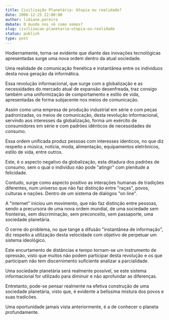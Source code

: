 ```yaml
---
title: Civilização Planetária: Utopia ou realidade?
date: 2006-12-25 22:00:00
author: lidiane.pereira
debate: O mundo nos vê como somos?
slug: civilizacao-planetaria-utopia-ou-realidade
status: publish 
type: post
---
```


Hodiernamente, torna-se evidente que diante das inovações tecnológicas apresentadas surge uma nova ordem dentro da atual sociedade.  

Uma realidade de comunicação frenética e instantânea entre os individuos desta nova geração da informática.  

Essa revolução informacional, que surge com a globalização e as necessidades do mercado atual de expansão desenfreada, traz consigo também uma uniformização de comportamento e estilo de vida, apresentadas de forma subjacente nos meios de comunicação.   

Assim como uma empresa de produção industrial em série e com peças padronizadas, os meios de comunicação, desta revolução informacional, servindo aos interesses da globalização, forma um exército de consumidores em série e com padrões idênticos de necessidades de consumo.  

Essa ordem unificada produz pessoas com interesses identicos, no que diz respeito a música, notícia, moda, alimentação, equipamentos eletrônicos, estilo de vida, entre outros.  

Este, é o aspecto negativo da globalização, esta ditadura dos padrões de consumo, sem o qual o indivíduo não pode "atingir" com plenitude a felicidade.  

Contudo, surge como aspecto positivo as interações humanas de tradições diferentes, num universo que não faz distinção entre "raças", povos, culturas e nações. Dentro de um sistema de dialógos "on line".  

A "internet" iniciou um movimento, que não faz distinção entre pessoas, sendo a precursora de uma nova ordem mundial, de uma sociedade sem fronteiras, sem discriminação, sem preconceito, sem passaporte, uma sociedade planetária.  

O cerne do problema, no que tange a difusão "instantânea de informação", diz respeito a utilização desta velocidade com objetivo de perpetuar um sistema ideológico.  

Este encurtamento de distâncias e tempo tornam-se um instrumento de opressão, visto que muitos não podem participar desta revolução e os que participam não tem discernimento suficiente analizar a parcialidade.   

Uma sociedade planetária será realmente possível, se este sistema informacional for utilizado para diminuir e não aprofundar as diferenças.  

Entretanto, pode-se pensar realmente na efetiva construção de uma sociedade planetária, visto que, é evidente a belíssima mistura dos povos e suas tradicões.  

Uma oportunidade jamais vista anteriormente, é a de conhecer o planeta profundamente.
